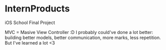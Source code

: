 # InternProducts
iOS School Final Project

MVC = Masive View Controller :D
I probably could've done a lot better: building better models, better communication, more marks, less repetition. But I've learned a lot <3
